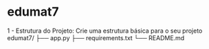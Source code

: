 # edumat7
1 - Estrutura do Projeto: Crie uma estrutura básica para o seu projeto
edumat7/
├── app.py
├── requirements.txt
└── README.md
